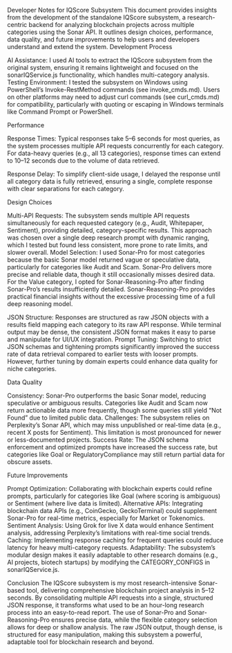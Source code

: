 Developer Notes for IQScore Subsystem
This document provides insights from the development of the standalone IQScore subsystem, a research-centric backend for analyzing blockchain projects across multiple categories using the Sonar API. It outlines design choices, performance, data quality, and future improvements to help users and developers understand and extend the system.
Development Process

AI Assistance: I used AI tools to extract the IQScore subsystem from the original system, ensuring it remains lightweight and focused on the sonarIQService.js functionality, which handles multi-category analysis.
Testing Environment: I tested the subsystem on Windows using PowerShell’s Invoke-RestMethod commands (see invoke_cmds.md). Users on other platforms may need to adjust curl commands (see curl_cmds.md) for compatibility, particularly with quoting or escaping in Windows terminals like Command Prompt or PowerShell.

Performance

Response Times:
Typical responses take 5–6 seconds for most queries, as the system processes multiple API requests concurrently for each category.
For data-heavy queries (e.g., all 13 categories), response times can extend to 10–12 seconds due to the volume of data retrieved.


Response Delay: To simplify client-side usage, I delayed the response until all category data is fully retrieved, ensuring a single, complete response with clear separations for each category.

Design Choices

Multi-API Requests: The subsystem sends multiple API requests simultaneously for each requested category (e.g., Audit, Whitepaper, Sentiment), providing detailed, category-specific results. This approach was chosen over a single deep research prompt with dynamic ranging, which I tested but found less consistent, more prone to rate limits, and slower overall.
Model Selection:
I used Sonar-Pro for most categories because the basic Sonar model returned vague or speculative data, particularly for categories like Audit and Scam. Sonar-Pro delivers more precise and reliable data, though it still occasionally misses desired data.
For the Value category, I opted for Sonar-Reasoning-Pro after finding Sonar-Pro’s results insufficiently detailed. Sonar-Reasoning-Pro provides practical financial insights without the excessive processing time of a full deep reasoning model.


JSON Structure: Responses are structured as raw JSON objects with a results field mapping each category to its raw API response. While terminal output may be dense, the consistent JSON format makes it easy to parse and manipulate for UI/UX integration.
Prompt Tuning: Switching to strict JSON schemas and tightening prompts significantly improved the success rate of data retrieval compared to earlier tests with looser prompts. However, further tuning by domain experts could enhance data quality for niche categories.

Data Quality

Consistency: Sonar-Pro outperforms the basic Sonar model, reducing speculative or ambiguous results. Categories like Audit and Scam now return actionable data more frequently, though some queries still yield “Not Found” due to limited public data.
Challenges: The subsystem relies on Perplexity’s Sonar API, which may miss unpublished or real-time data (e.g., recent X posts for Sentiment). This limitation is most pronounced for newer or less-documented projects.
Success Rate: The JSON schema enforcement and optimized prompts have increased the success rate, but categories like Goal or RegulatoryCompliance may still return partial data for obscure assets.

Future Improvements

Prompt Optimization: Collaborating with blockchain experts could refine prompts, particularly for categories like Goal (where scoring is ambiguous) or Sentiment (where live data is limited).
Alternative APIs: Integrating blockchain data APIs (e.g., CoinGecko, GeckoTerminal) could supplement Sonar-Pro for real-time metrics, especially for Market or Tokenomics.
Sentiment Analysis: Using Grok for live X data would enhance Sentiment analysis, addressing Perplexity’s limitations with real-time social trends.
Caching: Implementing response caching for frequent queries could reduce latency for heavy multi-category requests.
Adaptability: The subsystem’s modular design makes it easily adaptable to other research domains (e.g., AI projects, biotech startups) by modifying the CATEGORY_CONFIGS in sonarIQService.js.

Conclusion
The IQScore subsystem is my most research-intensive Sonar-based tool, delivering comprehensive blockchain project analysis in 5–12 seconds. By consolidating multiple API requests into a single, structured JSON response, it transforms what used to be an hour-long research process into an easy-to-read report. The use of Sonar-Pro and Sonar-Reasoning-Pro ensures precise data, while the flexible category selection allows for deep or shallow analysis. The raw JSON output, though dense, is structured for easy manipulation, making this subsystem a powerful, adaptable tool for blockchain research and beyond.
